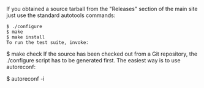 If you obtained a source tarball from the "Releases" section of the main site just use the standard autotools commands:


```
$ ./configure
$ make
$ make install
To run the test suite, invoke:
```

$ make check
If the source has been checked out from a Git repository, the ./configure script has to be generated first. The easiest way is to use autoreconf:

$ autoreconf -i